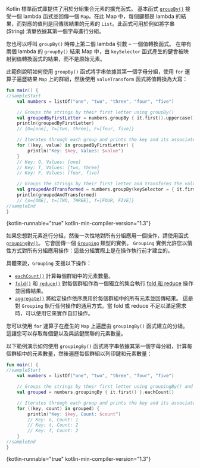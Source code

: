 [//]: # (title: 分組)

Kotlin 標準函式庫提供了用於分組集合元素的擴充函式。
基本函式 [`groupBy()`](https://kotlinlang.org/api/latest/jvm/stdlib/kotlin.collections/group-by.html) 接受一個 lambda 函式並回傳一個 `Map`。在此 Map 中，每個鍵都是 lambda 的結果，而對應的值則是回傳該結果的元素的 `List`。此函式可用於例如將字串 (String) 清單依據其第一個字母進行分組。

您也可以呼叫 `groupBy()` 時帶上第二個 lambda 引數 – 一個值轉換函式。
在帶有兩個 lambda 的 `groupBy()` 結果 Map 中，由 `keySelector` 函式產生的鍵會被映射到值轉換函式的結果，而不是原始元素。

此範例說明如何使用 `groupBy()` 函式將字串依據其第一個字母分組，使用 `for` 運算子遍歷結果 `Map` 上的群組，然後使用 `valueTransform` 函式將值轉換為大寫：

```kotlin
fun main() {
//sampleStart
    val numbers = listOf("one", "two", "three", "four", "five")

    // Groups the strings by their first letter using groupBy()
    val groupedByFirstLetter = numbers.groupBy { it.first().uppercase() }
    println(groupedByFirstLetter)
    // {O=[one], T=[two, three], F=[four, five]}

    // Iterates through each group and prints the key and its associated values
    for ((key, value) in groupedByFirstLetter) {
        println("Key: $key, Values: $value")
    }
    // Key: O, Values: [one]
    // Key: T, Values: [two, three]
    // Key: F, Values: [four, five]

    // Groups the strings by their first letter and transforms the values to uppercase
    val groupedAndTransformed = numbers.groupBy(keySelector = { it.first() }, valueTransform = { it.uppercase() })
    println(groupedAndTransformed)
    // {o=[ONE], t=[TWO, THREE], f=[FOUR, FIVE]}
//sampleEnd
}
```
{kotlin-runnable="true" kotlin-min-compiler-version="1.3"}

如果您想對元素進行分組，然後一次性地對所有分組應用一個操作，請使用函式 [`groupingBy()`](https://kotlinlang.org/api/latest/jvm/stdlib/kotlin.collections/grouping-by.html)。
它會回傳一個 [`Grouping`](https://kotlinlang.org/api/latest/jvm/stdlib/kotlin.collections/-grouping/index.html) 類型的實例。
`Grouping` 實例允許您以惰性方式對所有分組應用操作：這些分組實際上是在操作執行前才建立的。

具體來說，`Grouping` 支援以下操作：

*   [`eachCount()`](https://kotlinlang.org/api/latest/jvm/stdlib/kotlin.collections/each-count.html) 計算每個群組中的元素數量。
*   [`fold()`](https://kotlinlang.org/api/latest/jvm/stdlib/kotlin.collections/fold.html) 和 [`reduce()`](https://kotlinlang.org/api/latest/jvm/stdlib/kotlin.collections/reduce.html)
    對每個群組作為一個獨立的集合執行 [fold 和 reduce](collection-aggregate.md#fold-and-reduce) 操作並回傳結果。
*   [`aggregate()`](https://kotlinlang.org/api/latest/jvm/stdlib/kotlin.collections/aggregate.html) 將給定操作依序應用於每個群組中的所有元素並回傳結果。
    這是對 `Grouping` 執行任何操作的通用方式。當 fold 或 reduce 不足以滿足需求時，可以使用它來實作自訂操作。

您可以使用 `for` 運算子在產生的 `Map` 上遍歷由 `groupingBy()` 函式建立的分組。
這讓您可以存取每個鍵以及與該鍵關聯的元素數量。

以下範例演示如何使用 `groupingBy()` 函式將字串依據其第一個字母分組，計算每個群組中的元素數量，然後遍歷每個群組以列印鍵和元素數量：

```kotlin
fun main() {
//sampleStart
    val numbers = listOf("one", "two", "three", "four", "five")

    // Groups the strings by their first letter using groupingBy() and counts the elements in each group
    val grouped = numbers.groupingBy { it.first() }.eachCount()

    // Iterates through each group and prints the key and its associated values
    for ((key, count) in grouped) {
        println("Key: $key, Count: $count")
        // Key: o, Count: 1
        // Key: t, Count: 2
        // Key: f, Count: 2
    }
//sampleEnd
}
```
{kotlin-runnable="true" kotlin-min-compiler-version="1.3"}